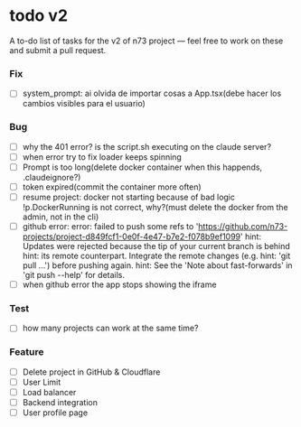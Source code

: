 # todo v2
A to-do list of tasks for the v2 of n73 project — feel free to work on these and 
submit a pull request.

### Fix
- [ ] system_prompt: ai olvida de importar cosas a App.tsx(debe hacer los cambios visibles para el usuario)

### Bug
- [ ] why the 401 error? is the script.sh executing on the claude server?
- [ ] when error try to fix loader keeps spinning
- [ ] Prompt is too long(delete docker container when this happends, .claudeignore?)
- [ ] token expired(commit the container more often)
- [ ] resume project: docker not starting because of bad logic !p.DockerRunning is not correct, why?(must delete the docker from the admin, not in the cli)
- [ ] github error:
 error: failed to push some refs to 'https://github.com/n73-projects/project-d849fcf1-0e0f-4e47-b7e2-f078b9ef1099'
 hint: Updates were rejected because the tip of your current branch is behind
 hint: its remote counterpart. Integrate the remote changes (e.g.
 hint: 'git pull ...') before pushing again.
 hint: See the 'Note about fast-forwards' in 'git push --help' for details.
 - [ ] when github error the app stops showing the iframe

### Test
- [ ] how many projects can work at the same time? 

### Feature
- [ ] Delete project in GitHub & Cloudflare
- [ ] User Limit
- [ ] Load balancer
- [ ] Backend integration
- [ ] User profile page
